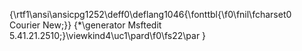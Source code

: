 {\rtf1\ansi\ansicpg1252\deff0\deflang1046{\fonttbl{\f0\fnil\fcharset0 Courier New;}}
{\*\generator Msftedit 5.41.21.2510;}\viewkind4\uc1\pard\f0\fs22\par
}
 